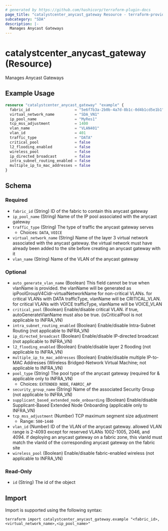 ```yaml
---
# generated by https://github.com/hashicorp/terraform-plugin-docs
page_title: "catalystcenter_anycast_gateway Resource - terraform-provider-catalystcenter"
subcategory: "SDA"
description: |-
  Manages Anycast Gateways
---
```


# catalystcenter_anycast_gateway (Resource)

Manages Anycast Gateways

## Example Usage

```terraform
resource "catalystcenter_anycast_gateway" "example" {
  fabric_id                    = "5e6f7b3a-2b0b-4a7d-8b1c-0d4b1cd5e1b1"
  virtual_network_name         = "SDA_VN1"
  ip_pool_name                 = "MyRes1"
  tcp_mss_adjustment           = 1400
  vlan_name                    = "VLAN401"
  vlan_id                      = 401
  traffic_type                 = "DATA"
  critical_pool                = false
  l2_flooding_enabled          = false
  wireless_pool                = false
  ip_directed_broadcast        = false
  intra_subnet_routing_enabled = false
  multiple_ip_to_mac_addresses = false
}
```

<!-- schema generated by tfplugindocs -->
## Schema

### Required

- `fabric_id` (String) ID of the fabric to contain this anycast gateway
- `ip_pool_name` (String) Name of the IP pool associated with the anycast gateway
- `traffic_type` (String) The type of traffic the anycast gateway serves
  - Choices: `DATA`, `VOICE`
- `virtual_network_name` (String) Name of the layer 3 virtual network associated with the anycast gateway. the virtual network must have already been added to the site before creating an anycast gateway with it
- `vlan_name` (String) Name of the VLAN of the anycast gateway

### Optional

- `auto_generate_vlan_name` (Boolean) This field cannot be true when vlanName is provided. the vlanName will be generated as ipPoolGroupV4Cidr-virtualNetworkName for non-critical VLANs. for critical VLANs with DATA trafficType, vlanName will be CRITICAL_VLAN. for critical VLANs with VOICE trafficType, vlanName will be VOICE_VLAN
- `critical_pool` (Boolean) Enable/disable critical VLAN. if true, autoGenerateVlanName must also be true. (isCriticalPool is not applicable to INFRA_VN)
- `intra_subnet_routing_enabled` (Boolean) Enable/disable Intra-Subnet Routing (not applicable to INFRA_VN)
- `ip_directed_broadcast` (Boolean) Enable/disable IP-directed broadcast (not applicable to INFRA_VN)
- `l2_flooding_enabled` (Boolean) Enable/disable layer 2 flooding (not applicable to INFRA_VN)
- `multiple_ip_to_mac_addresses` (Boolean) Enable/disable multiple IP-to-MAC Addresses (Wireless Bridged-Network Virtual Machine; not applicable to INFRA_VN)
- `pool_type` (String) The pool type of the anycast gateway (required for & applicable only to INFRA_VN)
  - Choices: `EXTENDED_NODE`, `FABRIC_AP`
- `security_group_name` (String) Name of the associated Security Group (not applicable to INFRA_VN)
- `supplicant_based_extended_node_onboarding` (Boolean) Enable/disable Supplicant-Based Extended Node Onboarding (applicable only to INFRA_VN)
- `tcp_mss_adjustment` (Number) TCP maximum segment size adjustment
  - Range: `500`-`1440`
- `vlan_id` (Number) ID of the VLAN of the anycast gateway. allowed VLAN range is 2-4093 except for reserved VLANs 1002-1005, 2046, and 4094. if deploying an anycast gateway on a fabric zone, this vlanId must match the vlanId of the corresponding anycast gateway on the fabric site
- `wireless_pool` (Boolean) Enable/disable fabric-enabled wireless (not applicable to INFRA_VN)

### Read-Only

- `id` (String) The id of the object

## Import

Import is supported using the following syntax:

```shell
terraform import catalystcenter_anycast_gateway.example "<fabric_id>,<virtual_network_name>,<ip_pool_name>"
```
